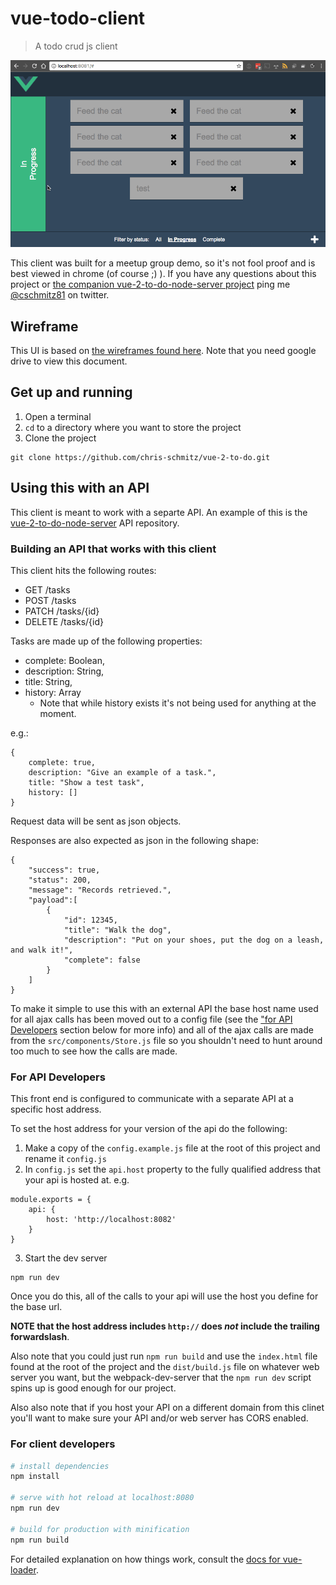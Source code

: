# vue-todo-client

> A todo crud js client

![demo](readmeAttachments/demo.gif)

This client was built for a meetup group demo, so it's not fool proof and is best viewed in chrome (of course ;) ). If you have any questions about this project or [the companion vue-2-to-do-node-server project](https://github.com/chris-schmitz/vue-2-to-do-node-server) ping me [@cschmitz81](https://twitter.com/cschmitz81) on twitter.

## Wireframe

This UI is based on [the wireframes found here](https://drive.google.com/file/d/0Bxhfk2Nciu7jT250ZzRBbTRaLW8/view?usp=sharing). 
Note that you need google drive to view this document. 


## Get up and running

1. Open a terminal
2. `cd` to a directory where you want to store the project
3. Clone the project
```
git clone https://github.com/chris-schmitz/vue-2-to-do.git
```


## Using this with an API

This client is meant to work with a separte API. An example of this is the [vue-2-to-do-node-server](https://github.com/chris-schmitz/vue-2-to-do-node-server) API repository. 


### Building an API that works with this client

This client hits the following routes:

- GET /tasks
- POST /tasks
- PATCH /tasks/{id}
- DELETE /tasks/{id}

Tasks are made up of the following properties:

- complete: Boolean,
- description: String,
- title: String,
- history: Array
    - Note that while history exists it's not being used for anything at the moment.

e.g.:

```
{
    complete: true,
    description: "Give an example of a task.",
    title: "Show a test task",
    history: []
}
```

Request data will be sent as json objects.

Responses are also expected as json in the following shape:


```
{
    "success": true,
    "status": 200,
    "message": "Records retrieved.",
    "payload":[
        {
            "id": 12345,
            "title": "Walk the dog",
            "description": "Put on your shoes, put the dog on a leash, and walk it!",
            "complete": false
        }
    ]
}
```

To make it simple to use this with an external API the base host name used for all ajax calls has been moved out to a config file (see the ["for API Developers](#for-api-developers) section below for more info) and all of the ajax calls are made from the `src/components/Store.js` file so you shouldn't need to hunt around too much to see how the calls are made. 

### For API Developers

This front end is configured to communicate with a separate API at a specific host address.

To set the host address for your version of the api do the following:

1. Make a copy of the `config.example.js` file at the root of this project and rename it `config.js`
2. In `config.js` set the `api.host` property to the fully qualified address that your api is hosted at.
    e.g. 

```
module.exports = {
    api: {
        host: 'http://localhost:8082'
    }
}
```
3. Start the dev server

```
npm run dev
```

Once you do this, all of the calls to your api will use the host you define for the base url.

**NOTE that the host address includes `http://` does _not_ include the trailing forwardslash**.

Also note that you could just run `npm run build` and use the `index.html` file found at the root of the project and the `dist/build.js` file on whatever web server you want, but the webpack-dev-server that the `npm run dev` script spins up is good enough for our project.

Also also note that if you host your API on a different domain from this clinet you'll want to make sure your API and/or web server has CORS enabled. 

### For client developers


``` bash
# install dependencies
npm install

# serve with hot reload at localhost:8080
npm run dev

# build for production with minification
npm run build
```

For detailed explanation on how things work, consult the [docs for vue-loader](http://vuejs.github.io/vue-loader).
